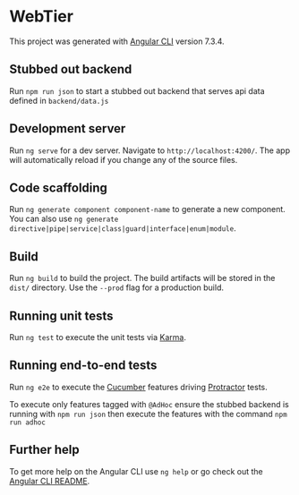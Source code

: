 # WebTier

This project was generated with [Angular CLI](https://github.com/angular/angular-cli) version 7.3.4.

## Stubbed out backend

Run `npm run json` to start a stubbed out backend that serves api data defined in `backend/data.js`

## Development server

Run `ng serve` for a dev server. Navigate to `http://localhost:4200/`. The app will automatically reload if you change any of the source files.

## Code scaffolding

Run `ng generate component component-name` to generate a new component. You can also use `ng generate directive|pipe|service|class|guard|interface|enum|module`.

## Build

Run `ng build` to build the project. The build artifacts will be stored in the `dist/` directory. Use the `--prod` flag for a production build.

## Running unit tests

Run `ng test` to execute the unit tests via [Karma](https://karma-runner.github.io).

## Running end-to-end tests

Run `ng e2e` to execute the [Cucumber](https://docs.cucumber.io/guides/) features driving [Protractor](http://www.protractortest.org/) tests.

To execute only features tagged with `@AdHoc` ensure the stubbed backend is running with `npm run json` then execute the features with the command `npm run adhoc`

## Further help

To get more help on the Angular CLI use `ng help` or go check out the [Angular CLI README](https://github.com/angular/angular-cli/blob/master/README.md).
